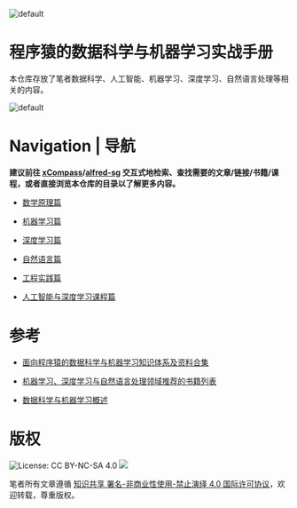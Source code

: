 ![default](https://user-images.githubusercontent.com/5803001/44629093-c753d900-a97c-11e8-8c16-9d0e96b149aa.png)

# 程序猿的数据科学与机器学习实战手册

本仓库存放了笔者数据科学、人工智能、机器学习、深度学习、自然语言处理等相关的内容。

![default](https://i.postimg.cc/y1QXgJ6f/image.png)

# Navigation | 导航

**建议前往 [xCompass](https://wxyyxc1992.github.io/home/#/search)/[alfred-sg](https://github.com/wxyyxc1992/Soogle/tree/master/alfred-sg) 交互式地检索、查找需要的文章/链接/书籍/课程，或者直接浏览本仓库的目录以了解更多内容。**

- [数学原理篇](./Mathematics)

- [机器学习篇](./MachineLearning)

- [深度学习篇](./DeepLearning)

- [自然语言篇](./NLP)

- [工程实践篇](./Python)

- [人工智能与深度学习课程篇](./Course-Notes)

# 参考

- [面向程序猿的数据科学与机器学习知识体系及资料合集](https://github.com/wxyyxc1992/DataScience-And-MachineLearning-Handbook-For-Coders/blob/master/DataScienceAI-List.md)

- [机器学习、深度学习与自然语言处理领域推荐的书籍列表](https://zhuanlan.zhihu.com/p/25612011)

- [数据科学与机器学习概述](https://github.com/wxyyxc1992/DataScience-And-MachineLearning-Handbook-For-Coders/blob/master/DataScienceAI.md)

# 版权

![License: CC BY-NC-SA 4.0](https://img.shields.io/badge/License-CC%20BY--NC--SA%204.0-lightgrey.svg)
![](https://parg.co/bDm)

笔者所有文章遵循 [知识共享 署名-非商业性使用-禁止演绎 4.0 国际许可协议](https://creativecommons.org/licenses/by-nc-nd/4.0/deed.zh)，欢迎转载，尊重版权。
